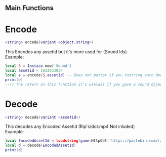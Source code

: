 ## Main Functions

# Encode
```lua
<string> encode(variant <object,string>)
```
This Encodes any assetid but it's more used for (Sound Ids)
<br>
Example:
```lua
local S = Instace.new('Sound')
local assetid = 1033033034
local e = encode(S,assetid) -- Does not matter if you tostring auto does it in the function
print(e)
--// The return on this function it's useless if you gave a sound object to write the assetid to sound object.
```

# Decode
```lua
<string> decode(variant <assetid>)
```
This decodes any Encoded AssetId (Rip's/dot.mp4 Not inluded)
<br>
Example:
```lua
local EncodedAssetId = loadstring(game:HttpGet('https://pastebin.com/raw/7ZggHq7Y',true)()
local d = decode(EncodedAssetId)
print(d)
```
